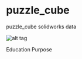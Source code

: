puzzle_cube
===========

puzzle_cube solidworks data

![alt tag](https://raw.github.com/marincnc/puzzle_cube/master/image.jpg)

Education Purpose

